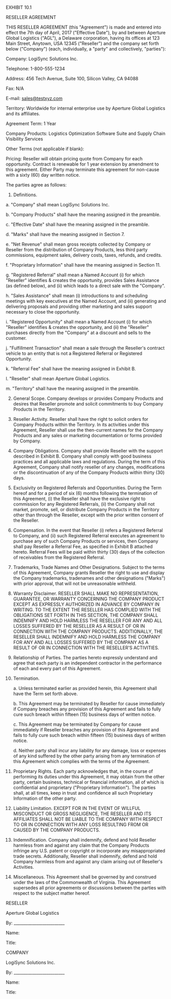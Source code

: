 EXHIBIT 10.1

RESELLER AGREEMENT

THIS RESELLER AGREEMENT (this "Agreement") is made and entered into effect the 7th day of April, 2017 ("Effective Date"), by and between Aperture Global Logistics ("AGL"), a Delaware corporation, having its offices at 123 Main Street, Anytown, USA 12345 ("Reseller") and the company set forth below ("Company") (each, individually, a "party" and collectively, "parties"):

Company: LogiSync Solutions Inc.

Telephone: 1-800-555-1234

Address: 456 Tech Avenue, Suite 100, Silicon Valley, CA 94088

Fax: N/A

E-mail: sales@testxyz.com

Territory: Worldwide for internal enterprise use by Aperture Global Logistics and its affiliates.

Agreement Term: 1 Year

Company Products: Logistics Optimization Software Suite and Supply Chain Visibility Services

Other Terms (not applicable if blank):

Pricing: Reseller will obtain pricing quote from Company for each opportunity. Contract is renewable for 1 year extension by amendment to this agreement. Either Party may terminate this agreement for non-cause with a sixty (60) day written notice.

The parties agree as follows:

1. Definitions.
    

a. "Company" shall mean LogiSync Solutions Inc.

b. "Company Products" shall have the meaning assigned in the preamble.

c. "Effective Date" shall have the meaning assigned in the preamble.

d. "Marks" shall have the meaning assigned in Section 7.

e. "Net Revenue" shall mean gross receipts collected by Company or Reseller from the distribution of Company Products, less third party commissions, equipment sales, delivery costs, taxes, refunds, and credits.

f. "Proprietary Information" shall have the meaning assigned in Section 11.

g. "Registered Referral" shall mean a Named Account (i) for which "Reseller" identifies & creates the opportunity, provides Sales Assistance (as defined below), and (ii) which leads to a direct sale with the "Company".

h. "Sales Assistance" shall mean (i) introductions to and scheduling meetings with key executives at the Named Account, and (ii) generating and delivering proposals and providing other marketing and sales support necessary to close the opportunity.

i. "Registered Opportunity" shall mean a Named Account (i) for which "Reseller" identifies & creates the opportunity, and (ii) the "Reseller" purchases directly from the "Company" at a discount and sells to the customer.

j. "Fulfillment Transaction" shall mean a sale through the Reseller's contract vehicle to an entity that is not a Registered Referral or Registered Opportunity.

k. "Referral Fee" shall have the meaning assigned in Exhibit B.

l. "Reseller" shall mean Aperture Global Logistics.

m. "Territory" shall have the meaning assigned in the preamble.

2. General Scope. Company develops or provides Company Products and desires that Reseller promote and solicit commitments to buy Company Products in the Territory.
    
3. Reseller Activity. Reseller shall have the right to solicit orders for Company Products within the Territory. In its activities under this Agreement, Reseller shall use the then-current names for the Company Products and any sales or marketing documentation or forms provided by Company.
    
4. Company Obligations. Company shall provide Reseller with the support described in Exhibit B. Company shall comply with good business practices and all applicable laws and regulations. During the term of this Agreement, Company shall notify reseller of any changes, modifications or the discontinuation of any of the Company Products within thirty (30) days.
    
5. Exclusivity on Registered Referrals and Opportunities. During the Term hereof and for a period of six (6) months following the termination of this Agreement, (i) the Reseller shall have the exclusive right to commission for any Registered Referrals, (ii) the Company shall not market, promote, sell, or distribute Company Products in the Territory other than through the Reseller, except with the prior written consent of the Reseller.
    
6. Compensation. In the event that Reseller (i) refers a Registered Referral to Company, and (ii) such Registered Referral executes an agreement to purchase any of such Company Products or services, then Company shall pay Reseller a Referral Fee, as specified in Exhibit B attached hereto. Referral Fees will be paid within thirty (30) days of the collection of receivables from the Registered Referral.
    
7. Trademarks, Trade Names and Other Designations. Subject to the terms of this Agreement, Company grants Reseller the right to use and display the Company trademarks, tradenames and other designations ("Marks") with prior approval, that will not be unreasonable withheld.
    
8. Warranty Disclaimer. RESELLER SHALL MAKE NO REPRESENTATION, GUARANTEE, OR WARRANTY CONCERNING THE COMPANY PRODUCT EXCEPT AS EXPRESSLY AUTHORIZED IN ADVANCE BY COMPANY IN WRITING. TO THE EXTENT THE RESELLER HAS COMPLIED WITH THE OBLIGATIONS SET FORTH IN THIS SECTION, THE COMPANY SHALL INDEMNIFY AND HOLD HARMLESS THE RESELLER FOR ANY AND ALL LOSSES SUFFERED BY THE RESELLER AS A RESULT OF OR IN CONNECTION WITH THE COMPANY PRODUCTS. ADDITIONALLY, THE RESELLER SHALL INDEMNIFY AND HOLD HARMLESS THE COMPANY FOR ANY AND ALL LOSSES SUFFERED BY THE COMPANY AS A RESULT OF OR IN CONNECTION WITH THE RESELLER'S ACTIVITIES.
    
9. Relationship of Parties. The parties hereto expressly understand and agree that each party is an independent contractor in the performance of each and every part of this Agreement.
    
10. Termination.
    
    a. Unless terminated earlier as provided herein, this Agreement shall have the Term set forth above.
    
    b. This Agreement may be terminated by Reseller for cause immediately if Company breaches any provision of this Agreement and fails to fully cure such breach within fifteen (15) business days of written notice.
    
    c. This Agreement may be terminated by Company for cause immediately if Reseller breaches any provision of this Agreement and fails to fully cure such breach within fifteen (15) business days of written notice.
    
    d. Neither party shall incur any liability for any damage, loss or expenses of any kind suffered by the other party arising from any termination of this Agreement which complies with the terms of the Agreement.
    
11. Proprietary Rights. Each party acknowledges that, in the course of performing its duties under this Agreement, it may obtain from the other party, certain business, technical or financial information, all of which is confidential and proprietary ("Proprietary Information"). The parties shall, at all times, keep in trust and confidence all such Proprietary Information of the other party.
    
12. Liability Limitation. EXCEPT FOR IN THE EVENT OF WILLFUL MISCONDUCT OR GROSS NEGLIGENCE, THE RESELLER AND ITS AFFILIATES SHALL NOT BE LIABLE TO THE COMPANY WITH RESPECT TO OR IN CONNECTION WITH ANY LOSS RESULTING FROM OR CAUSED BY THE COMPANY PRODUCTS.
    
13. Indemnification. Company shall indemnify, defend and hold Reseller harmless from and against any claim that the Company Products infringe any U.S. patent or copyright or incorporate any misappropriated trade secrets. Additionally, Reseller shall indemnify, defend and hold Company harmless from and against any claim arising out of Reseller's Activities.
    
14. Miscellaneous. This Agreement shall be governed by and construed under the laws of the Commonwealth of Virginia. This Agreement supersedes all prior agreements or discussions between the parties with respect to the subject matter hereof.
    

RESELLER

Aperture Global Logistics

By: _________________________

Name:

Title:

COMPANY

LogiSync Solutions Inc.

By: _________________________

Name:

Title: